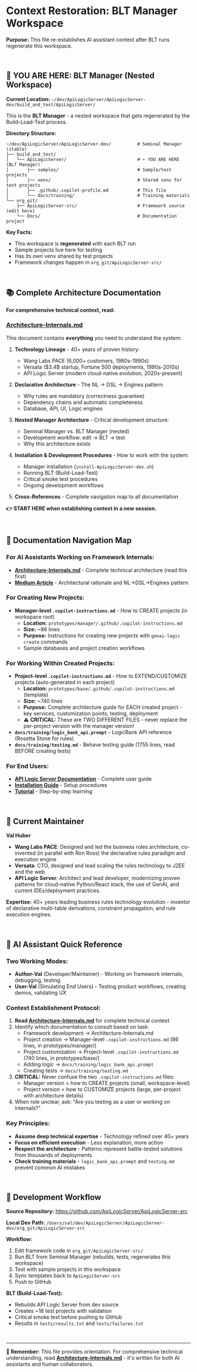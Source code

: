 # Context Restoration: BLT Manager Workspace

**Purpose:** This file re-establishes AI assistant context after BLT runs regenerate this workspace.

&nbsp;

## 🎯 YOU ARE HERE: BLT Manager (Nested Workspace)

**Current Location:** `~/dev/ApiLogicServer/ApiLogicServer-dev/build_and_test/ApiLogicServer/`

This is the **BLT Manager** - a nested workspace that gets regenerated by the Build-Load-Test process.

**Directory Structure:**
```
~/dev/ApiLogicServer/ApiLogicServer-dev/          # Seminal Manager (stable)
├── build_and_test/
│   └── ApiLogicServer/                           # ← YOU ARE HERE (BLT Manager)
│       ├── samples/                              # Sample/test projects
│       ├── venv/                                 # Shared venv for test projects
│       ├── .github/.copilot-profile.md           # This file
│       └── docs/training/                        # Training materials
└── org_git/
    ├── ApiLogicServer-src/                       # Framework source (edit here)
    └── Docs/                                     # Documentation project
```

**Key Facts:**
- This workspace is **regenerated** with each BLT run
- Sample projects live here for testing
- Has its own venv shared by test projects
- Framework changes happen in `org_git/ApiLogicServer-src/`

&nbsp;

## 📚 Complete Architecture Documentation

**For comprehensive technical context, read:**

### [Architecture-Internals.md](https://apilogicserver.github.io/Docs/Architecture-Internals/)

This document contains **everything** you need to understand the system:

1. **Technology Lineage** - 40+ years of proven history:
   - Wang Labs PACE (6,000+ customers, 1980s-1990s)
   - Versata ($3.4B startup, Fortune 500 deployments, 1990s-2010s)
   - API Logic Server (modern cloud-native evolution, 2020s-present)

2. **Declarative Architecture** - The NL → DSL → Engines pattern:
   - Why rules are mandatory (correctness guarantee)
   - Dependency chains and automatic completeness
   - Database, API, UI, Logic engines

3. **Nested Manager Architecture** - Critical development structure:
   - Seminal Manager vs. BLT Manager (nested)
   - Development workflow: edit → BLT → test
   - Why this architecture exists

4. **Installation & Development Procedures** - How to work with the system:
   - Manager installation (`install-ApiLogicServer-dev.sh`)
   - Running BLT (Build-Load-Test)
   - Critical smoke test procedures
   - Ongoing development workflows

5. **Cross-References** - Complete navigation map to all documentation

**👉 START HERE when establishing context in a new session.**

&nbsp;

## 🧭 Documentation Navigation Map

### For AI Assistants Working on Framework Internals:
- **[Architecture-Internals.md](https://apilogicserver.github.io/Docs/Architecture-Internals/)** - Complete technical architecture (read this first)
- **[Medium Article](https://medium.com/@valjhuber/declarative-genai-the-architecture-behind-enterprise-vibe-automation-1b8a4fe4fbd7)** - Architectural rationale and NL→DSL→Engines pattern

### For Creating New Projects:
- **Manager-level `.copilot-instructions.md`** - How to CREATE projects (in workspace root)
  - **Location:** `prototypes/manager/.github/.copilot-instructions.md`
  - **Size:** ~86 lines
  - **Purpose:** Instructions for creating new projects with `genai-logic create` commands
  - Sample databases and project creation workflows

### For Working Within Created Projects:
- **Project-level `.copilot-instructions.md`** - How to EXTEND/CUSTOMIZE projects (auto-generated in each project)
  - **Location:** `prototypes/base/.github/.copilot-instructions.md` (template)
  - **Size:** ~740 lines
  - **Purpose:** Complete architecture guide for EACH created project - key services, customization points, testing, deployment
  - ⚠️ **CRITICAL:** These are TWO DIFFERENT FILES - never replace the per-project version with the manager version!
- **`docs/training/logic_bank_api.prompt`** - LogicBank API reference (Rosetta Stone for rules)
- **`docs/training/testing.md`** - Behave testing guide (1755 lines, read BEFORE creating tests)

### For End Users:
- **[API Logic Server Documentation](https://apilogicserver.github.io/Docs/Doc-Home/)** - Complete user guide
- **[Installation Guide](https://apilogicserver.github.io/Docs/Install/)** - Setup procedures
- **[Tutorial](https://apilogicserver.github.io/Docs/Tutorial/)** - Step-by-step learning

&nbsp;

## 👤 Current Maintainer

**Val Huber**
- **Wang Labs PACE**: Designed and led the business rules architecture, co-invented (in parallel with Ron Ross) the declarative rules paradigm and execution engine
- **Versata**: CTO, designed and lead scaling the rules technology to J2EE and the web
- **API Logic Server**: Architect and lead developer, modernizing proven patterns for cloud-native Python/React stack, the use of GenAI, and current IDEs/deployment practices.

**Expertise:** 40+ years leading business rules technology evolution - inventor of declarative multi-table derivations, constraint propagation, and rule execution engines.

&nbsp;

## 🤖 AI Assistant Quick Reference

### Two Working Modes:
- **Author-Val** (Developer/Maintainer) - Working on framework internals, debugging, testing
- **User-Val** (Simulating End Users) - Testing product workflows, creating demos, validating UX

### Context Establishment Protocol:
1. **Read [Architecture-Internals.md](https://apilogicserver.github.io/Docs/Architecture-Internals/)** for complete technical context
2. Identify which documentation to consult based on task:
   - Framework development → Architecture-Internals.md
   - Project creation → Manager-level `.copilot-instructions.md` (86 lines, in prototypes/manager/)
   - Project customization → Project-level `.copilot-instructions.md` (740 lines, in prototypes/base/)
   - Adding logic → `docs/training/logic_bank_api.prompt`
   - Creating tests → `docs/training/testing.md`
3. **CRITICAL:** Never confuse the two `.copilot-instructions.md` files:
   - Manager version = how to CREATE projects (small, workspace-level)
   - Project version = how to CUSTOMIZE projects (large, per-project with architecture details)
4. When role unclear, ask: "Are you testing as a user or working on internals?"

### Key Principles:
- **Assume deep technical expertise** - Technology refined over 40+ years
- **Focus on efficient execution** - Less explanation, more action
- **Respect the architecture** - Patterns represent battle-tested solutions from thousands of deployments
- **Check training materials** - `logic_bank_api.prompt` and `testing.md` prevent common AI mistakes

&nbsp;

## 🔄 Development Workflow

**Source Repository:** https://github.com/ApiLogicServer/ApiLogicServer-src

**Local Dev Path:** `/Users/val/dev/ApiLogicServer/ApiLogicServer-dev/org_git/ApiLogicServer-src`

**Workflow:**
1. Edit framework code in `org_git/ApiLogicServer-src/`
2. Run BLT from Seminal Manager (rebuilds, tests, regenerates this workspace)
3. Test with sample projects in this workspace
4. Sync templates back to `ApiLogicServer-src`
5. Push to GitHub

**BLT (Build-Load-Test):**
- Rebuilds API Logic Server from dev source
- Creates ~18 test projects with validation
- Critical smoke test before pushing to GitHub
- Results in `tests/results.txt` and `tests/failures.txt`

&nbsp;

---

**📖 Remember:** This file provides orientation. For comprehensive technical understanding, read **[Architecture-Internals.md](https://apilogicserver.github.io/Docs/Architecture-Internals/)** - it's written for both AI assistants and human collaborators.
